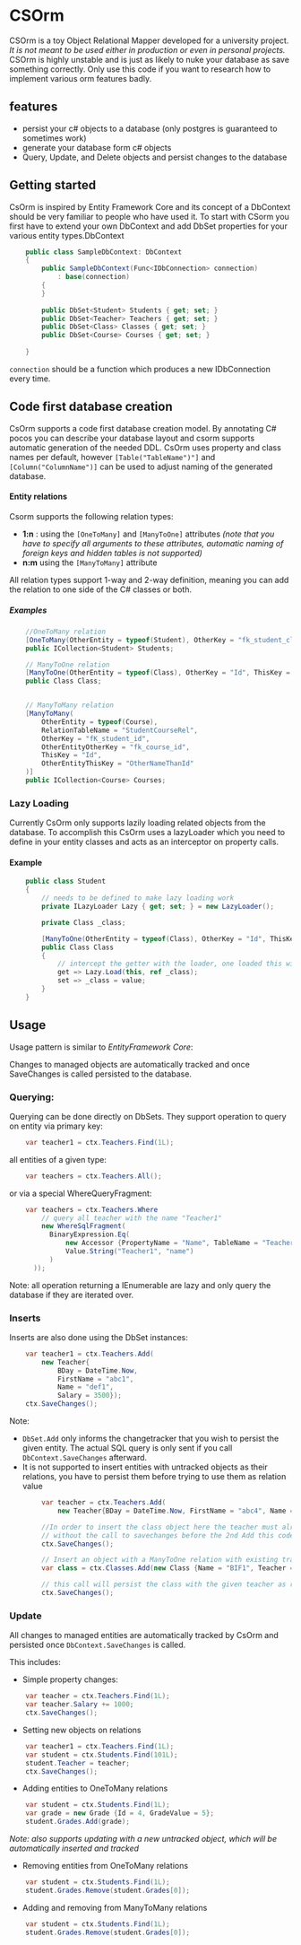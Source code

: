 # CSOrm

CSOrm is a toy Object Relational Mapper developed for a university project. _It is not meant to be used either in production or even in personal projects._
CSOrm is highly unstable and is just as likely to nuke your database as save something correctly. Only use this code if you want to research how to implement various orm features badly.

## features

* persist your c# objects to a database (only postgres is guaranteed to sometimes work)
* generate your database form c# objects
* Query, Update, and Delete objects and persist changes to the database


## Getting started

CsOrm is inspired by Entity Framework Core and its concept of a DbContext should be very familiar to people who have used it.
To start with CSorm you first have to extend your own DbContext and add DbSet properties for your various entity types.DbContext

```csharp
    public class SampleDbContext: DbContext
    {
        public SampleDbContext(Func<IDbConnection> connection) 
            : base(connection)
        {
        }
       
        public DbSet<Student> Students { get; set; }
        public DbSet<Teacher> Teachers { get; set; }
        public DbSet<Class> Classes { get; set; }
        public DbSet<Course> Courses { get; set; }
        
    }
``` 
`connection` should be a function which produces a new IDbConnection every time.

## Code first database creation

CsOrm supports a code first database creation model. By annotating C# pocos you can describe your database layout and csorm supports automatic
generation of the needed DDL. 
CsOrm uses property and class names per default, however `[Table("TableName")"]` and `[Column("ColumnName")]` can be used to adjust naming of the generated database.
 
 #### Entity relations
 
 Csorm supports the following relation types:
 * **1:n** : using the `[OneToMany]` and `[ManyToOne]` attributes *(note that you have to specify all arguments to these attributes, automatic naming of foreign keys and hidden tables is not supported)* 
 * **n:m** using the `[ManyToMany]` attribute
 
 All relation types support 1-way and 2-way definition, meaning you can add the relation to one side of the C# classes or both.
 
 ##### Examples
 
```c#
    //OneToMany relation
    [OneToMany(OtherEntity = typeof(Student), OtherKey = "fk_student_class", ThisKey = "Id")]
    public ICollection<Student> Students;

    // ManyToOne relation
    [ManyToOne(OtherEntity = typeof(Class), OtherKey = "Id", ThisKey = "fk_student_class")]
    public Class Class;


    // ManyToMany relation
    [ManyToMany(
        OtherEntity = typeof(Course),
        RelationTableName = "StudentCourseRel",
        OtherKey = "fK_student_id",
        OtherEntityOtherKey = "fk_course_id",
        ThisKey = "Id",
        OtherEntityThisKey = "OtherNameThanId"
    )]
    public ICollection<Course> Courses;
```
 
 
 ### Lazy Loading
 
Currently CsOrm only supports lazily loading related objects from the database. To accomplish this CsOrm uses a lazyLoader which you need to define in your 
entity classes and acts as an interceptor on property calls.

#### Example
 
```c#
    public class Student
    {
        // needs to be defined to make lazy loading work
        private ILazyLoader Lazy { get; set; } = new LazyLoader();

        private Class _class;

        [ManyToOne(OtherEntity = typeof(Class), OtherKey = "Id", ThisKey = "fk_student_class")]
        public Class Class
        {
            // intercept the getter with the loader, one loaded this will return the inner private  field
            get => Lazy.Load(this, ref _class);
            set => _class = value;
        }
    }
```
 
## Usage

Usage pattern is similar to _EntityFramework Core_: 

Changes to managed objects are automatically tracked and once SaveChanges is called persisted to the database.

### Querying:

Querying can be done directly on DbSets. They support operation to query on entity via primary key:
```c#
    var teacher1 = ctx.Teachers.Find(1L);
```
all entities of a given type:
```c#
    var teachers = ctx.Teachers.All();
```
or via a special WhereQueryFragment:
```c#
    var teachers = ctx.Teachers.Where
        // query all teacher with the name "Teacher1"
        new WhereSqlFragment(
          BinaryExpression.Eq(
              new Accessor {PropertyName = "Name", TableName = "Teacher"}, 
              Value.String("Teacher1", "name")
          )
      ));
```
Note: all operation returning a IEnumerable are lazy and only query the database if they are iterated over.

### Inserts

Inserts are also done using the DbSet instances:

```csharp
    var teacher1 = ctx.Teachers.Add(
        new Teacher{
            BDay = DateTime.Now, 
            FirstName = "abc1", 
            Name = "def1", 
            Salary = 3500});
    ctx.SaveChanges();
```
Note: 
* `DbSet.Add` only informs the changetracker that you wish to persist the given entity. The actual SQL query is only sent if you call `DbContext.SaveChanges` afterward.
* It is not supported to insert entities with untracked objects as their relations, you have to persist them before trying to use them as relation value 
```c#
        var teacher = ctx.Teachers.Add(
            new Teacher{BDay = DateTime.Now, FirstName = "abc4", Name = "def4", Salary = 3500});

        //In order to insert the class object here the teacher must already be a tracked entity
        // without the call to savechanges before the 2nd Add this code will throw an Exception
        ctx.SaveChanges();

        // Insert an object with a ManyToOne relation with existing tracked object
        var class = ctx.Classes.Add(new Class {Name = "BIF1", Teacher = teacher});

        // this call will persist the class with the given teacher as realted object
        ctx.SaveChanges();        
```
### Update

All changes to managed entities are automatically tracked by CsOrm and persisted once `DbContext.SaveChanges` is called. 
 
This includes:

* Simple property changes: 
```csharp
    var teacher = ctx.Teachers.Find(1L);
    var teacher.Salary += 1000; 
    ctx.SaveChanges();
```

* Setting new objects on relations
```c#
    var teacher1 = ctx.Teachers.Find(1L);
    var student = ctx.Students.Find(101L);
    student.Teacher = teacher;
    ctx.SaveChanges();
```

* Adding entities to OneToMany relations

```c#
    var student = ctx.Students.Find(1L);
    var grade = new Grade {Id = 4, GradeValue = 5};
    student.Grades.Add(grade);
```
_Note: also supports updating with a new untracked object, which will be automatically inserted and tracked_

* Removing entities from OneToMany relations

```c#
    var student = ctx.Students.Find(1L);
    student.Grades.Remove(student.Grades[0]);
```

* Adding and removing from ManyToMany relations

```c#
    var student = ctx.Students.Find(1L);
    student.Grades.Remove(student.Grades[0]);
```
